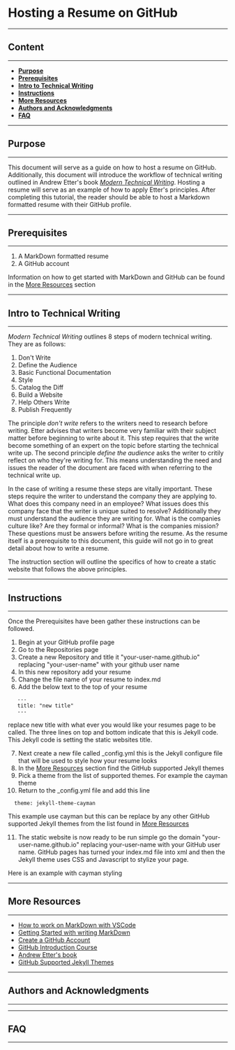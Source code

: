 # **Hosting a Resume on GitHub**
***
## **Content**
***
  - [**Purpose**](#purpose)
  - [**Prerequisites**](#prerequisites)
  - [**Intro to Technical Writing**](#intro-to-technical-writing)
  - [**Instructions**](#instructions)
  - [**More Resources**](#more-resources)
  - [**Authors and Acknowledgments**](#authors-and-acknowledgments)
  - [**FAQ**](#faq)
***
## **Purpose**
***  
This document will serve as a guide on how to host a resume on GitHub. Additionally, this document will introduce the workflow of technical writing outlined in Andrew Etter's book [_Modern Technical Writing_][Andrew's Book]. Hosting a resume will serve as an example of how to apply Etter's principles. After completing this tutorial, the reader should be able to host a Markdown formatted resume with their GitHub profile.
***
## **Prerequisites**
***
1. A MarkDown formatted resume
2. A GitHub account

Information on how to get started with MarkDown and GitHub can be found in the [More Resources](#more-resources) section
***
## **Intro to Technical Writing**
***
_Modern Technical Writing_ outlines 8 steps of modern technical writing. They are as follows:
1. Don't Write 
2. Define the Audience
3. Basic Functional Documentation
4. Style
5. Catalog the Diff
6. Build a Website 
7. Help Others Write 
8. Publish Frequently  

The principle _don't write_ refers to the writers need to research before writing. Etter advises that writers become very familiar with their subject matter before beginning to write about it. This step requires that the write become something of an expert on the topic before starting the technical write up. The second principle _define the audience_ asks the writer to critily reflect on who they're writing for. This means understanding the need and issues the reader of the document are faced with when referring to the technical write up.  

In the case of writing a resume these steps are vitally important. These steps require the writer to understand the company they are applying to. What does this company need in an employee? What issues does this company face that the writer is unique suited to resolve? Additionally they must understand the audience they are writing for. What is the companies culture like? Are they formal or informal? What is the companies mission? These questions must be answers before writing the resume. As the resume itself is a prerequisite to this document, this guide will not go in to great detail about how to write a resume.  

The instruction section will outline the specifics of how to create a static website that follows the above principles.
***
## **Instructions**
***
Once the Prerequisites have been gather these instructions can be followed.  
1. Begin at your GitHub profile page
2. Go to the Repositories page 
3. Create a new Repository and title it "your-user-name.github.io" replacing "your-user-name" with your github user name
4. In this new repository add your resume
5. Change the file name of your resume to index.md
6. Add the below text to the top of your resume
```
   ---
   title: "new title"
   ---
```
replace new title with what ever you would like your resumes page to be called. The three lines on top and bottom indicate that this is Jekyll code. This Jekyll code is setting the static websites title.

7. Next create a new file called _config.yml this is the Jekyll configure file that will be used to style how your resume looks
8. In the [More Resources](#more-resources) section find the GitHub supported Jekyll themes
9.  Pick a theme from the list of supported themes. For example the cayman theme
10.  Return to the _config.yml file and add this line
```
  theme: jekyll-theme-cayman   
```
This example use cayman but this can be replace by any other GitHub supported Jekyll themes from the list found in [More Resources](#more-resources)

11.  The static website is now ready to be run simple go the domain "your-user-name.github.io" replacing your-user-name with your GitHub user name. GitHub pages has turned your index.md file into xml and then the Jekyll theme uses CSS and Javascript to stylize your page.

Here is an example with cayman styling

 
***
## **More Resources**
***
* [How to work on MarkDown with VSCode][MarkDown VSCode]
* [Getting Started with writing MarkDown][MarkDown tutor]
* [Create a GitHub Account][GitHub Create]
* [GitHub Introduction Course][GitHub Intro]
* [Andrew Etter's book][Andrew's Book]
* [GitHub Supported Jekyll Themes][GitHub Themes]

***
## **Authors and Acknowledgments**
***
***
## **FAQ**
***


[MarkDown VSCode]: https://code.visualstudio.com/docs/languages/markdown
[MarkDown tutor]: https://www.markdowntutorial.com
[Andrew's Book]: https://www.amazon.ca/Modern-Technical-Writing-Introduction-Documentation-ebook/dp/B01A2QL9SS
[GitHub Create]: https://github.com/join
[GitHub Intro]: https://lab.github.com/githubtraining/introduction-to-github
[GitHub Themes]: https://pages.github.com/themes/
